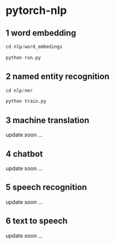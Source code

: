 # pytorch-nlp

## 1 word embedding

```python
cd nlp/word_embedings

python run.py
```

## 2 named entity recognition

```python
cd nlp/ner

python train.py
```

## 3 machine translation

update soon ...

## 4 chatbot

update soon ...

## 5 speech recognition

update soon ...

## 6 text to speech

update soon ...